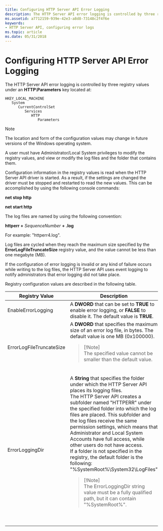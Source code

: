 ```yaml
---
title: Configuring HTTP Server API Error Logging
description: The HTTP Server API error logging is controlled by three registry values under an HTTP\\Parameters key.
ms.assetid: a7712159-939e-42e3-a8d8-73148c2f4f6e
keywords:
- HTTP Server API, configuring error logs
ms.topic: article
ms.date: 05/31/2018
---
```


# Configuring HTTP Server API Error Logging

The HTTP Server API error logging is controlled by three registry values under an **HTTP**\\**Parameters** key located at:

```
HKEY_LOCAL_MACHINE
   System
      CurrentControlSet
         Services
            HTTP
               Parameters
```

> [!Note]  
> The location and form of the configuration values may change in future versions of the Windows operating system.

 

A user must have Administrator/Local System privileges to modify the registry values, and view or modify the log files and the folder that contains them.

Configuration information in the registry values is read when the HTTP Server API driver is started. As a result, if the settings are changed the driver must be stopped and restarted to read the new values. This can be accomplished by using the following console commands:

**net stop http**

**net start http**

The log files are named by using the following convention:

**httperr +** *SequenceNumber* **+ .log**

For example: "httperr4.log".

Log files are cycled when they reach the maximum size specified by the **ErrorLogFileTruncateSize** registry value, and the value cannot be less than one megabyte (MB).

If the configuration of error logging is invalid or any kind of failure occurs while writing to the log files, the HTTP Server API uses event logging to notify administrators that error logging did not take place.

Registry configuration values are described in the following table.




| Registry Value | Description | 
|----------------|-------------|
| <span id="EnableErrorLogging"></span><span id="enableerrorlogging"></span><span id="ENABLEERRORLOGGING"></span>EnableErrorLogging<br /> | A <strong>DWORD</strong> that can be set to <strong>TRUE</strong> to enable error logging, or <strong>FALSE</strong> to disable it. The default value is <strong>TRUE</strong>.<br /> | 
| <span id="ErrorLogFileTruncateSize"></span><span id="errorlogfiletruncatesize"></span><span id="ERRORLOGFILETRUNCATESIZE"></span>ErrorLogFileTruncateSize<br /> | A <strong>DWORD</strong> that specifies the maximum size of an error log file, in bytes. The default value is one MB (0x100000).<br /><blockquote>[!Note]<br />The specified value cannot be smaller than the default value.</blockquote><br /> | 
| <span id="ErrorLoggingDir"></span><span id="errorloggingdir"></span><span id="ERRORLOGGINGDIR"></span>ErrorLoggingDir<br /> | A <strong>String</strong> that specifies the folder under which the HTTP Server API places its logging files. <br /> The HTTP Server API creates a subfolder named "HTTPERR" under the specified folder into which the log files are placed. This subfolder and the log files receive the same permission settings, which means that Administrator and Local System Accounts have full access, while other users do not have access.<br /> If a folder is not specified in the registry, the default folder is the following:<br /> "%SystemRoot%\System32\LogFiles"<br /><blockquote>[!Note]<br />The ErrorLoggingDir string value must be a fully qualified path, but it can contain "%SystemRoot%".</blockquote><br /><br /> | 




 

 

 






